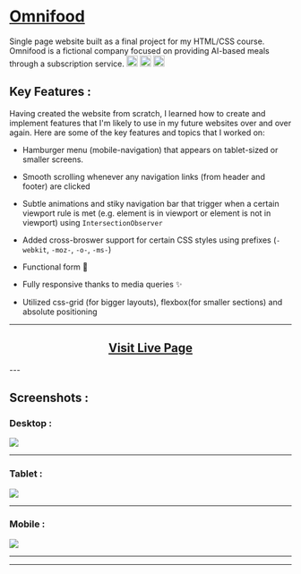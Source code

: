 # <a href="https://omnifood-foodsubscription-by-fozlur.netlify.app/" target="_blank">Omnifood</a>

Single page website built as a final project for my HTML/CSS course. Omnifood is a
fictional company focused on providing AI-based meals through a subscription service.
<img src="https://user-images.githubusercontent.com/25181517/192158954-f88b5814-d510-4564-b285-dff7d6400dad.png" width="20px"> <img src="https://user-images.githubusercontent.com/25181517/183898674-75a4a1b1-f960-4ea9-abcb-637170a00a75.png" width="20px"> <img src="https://user-images.githubusercontent.com/25181517/117447155-6a868a00-af3d-11eb-9cfe-245df15c9f3f.png" width="20px">

## Key Features :

Having created the website from scratch, I learned how to create and implement features that I'm likely to use in my future websites over and over again. Here are some of the key features and topics that I worked on:

- Hamburger menu (mobile-navigation) that appears on tablet-sized or smaller screens.
- Smooth scrolling whenever any navigation links (from header and footer) are clicked
- Subtle animations and stiky navigation bar that trigger when a certain viewport rule is met (e.g. element is in viewport or element is not in viewport) using `IntersectionObserver`
- Added cross-broswer support for certain CSS styles using prefixes (`-webkit`, `-moz-`, `-o-`, `-ms-`)

- Functional form 💌
- Fully responsive thanks to media queries ✨
- Utilized css-grid (for bigger layouts), flexbox(for smaller sections) and absolute positioning

---
<center><h2><a href=https://omnifood-foodsubscription-by-fozlur.netlify.app/> Visit Live Page</a></h2></center>
---

## Screenshots :

### Desktop :

<img src="readme_screenshots/screenshot-desktop.webp" style="max-width:100%;">

---

### Tablet :

<img src="readme_screenshots/screenshot-tablet.webp" style="max-width:100%;">

---

### Mobile :

<img src="readme_screenshots/screenshot-mobile.webp" style="max-width:100%;">

---

---


